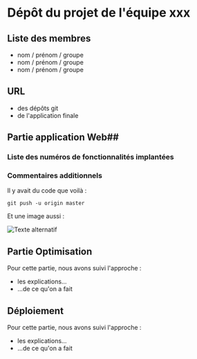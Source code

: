 # Dépôt du projet de l'équipe xxx #

<!-- Supprimez les exemples dont vous n'avez pas besoin, gardez la -->
<!-- structure générale du document et répondez aux questions posées -->

## Liste des membres ##

- nom / prénom / groupe
- nom / prénom / groupe
- nom / prénom / groupe

## URL ##

- des dépôts git
- de l'application finale

##  Partie application Web##

### Liste des numéros de fonctionnalités implantées ###

<!-- Énumération de la liste, commentaires au besoin -->

### Commentaires additionnels ###

<!-- Indiquez toutes les données utiles au test (identifiants, mots de -->
<!-- passes, données déjà saisies etc...), décrivez les éventuelles -->
<!-- fonctionnalités additionnelles -->

Il y avait du code que voilà :

```
git push -u origin master
```

Et une image aussi :

![Texte alternatif](boite_cuisine.png "Logo officiel")

##  Partie Optimisation ##

Pour cette partie, nous avons suivi l'approche :

- les explications...
- ...de ce qu'on a fait

##  Déploiement ##

Pour cette partie, nous avons suivi l'approche :

- les explications...
- ...de ce qu'on a fait
